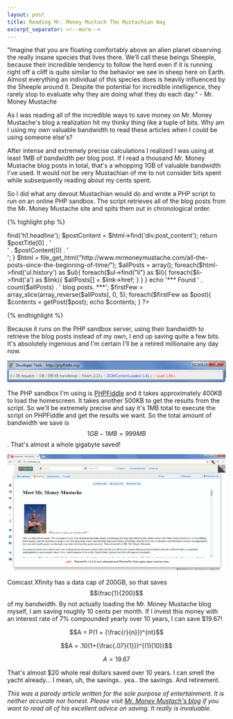 ```yaml
---
layout: post
title: Reading Mr. Money Mustach The Mustachian Way
excerpt_separator: <!--more-->
---
```

"Imagine that you are floating comfortably above an alien planet observing the really insane species that lives there. 
We’ll call these beings Sheeple, because their incredible tendency to follow the herd even if it is running right off a 
cliff is quite similar to the behavior we see in sheep here on Earth. Almost everything an individual of this species 
does is heavily influenced by the Sheeple around it. Despite the potential for incredible intelligence, they rarely 
stop to evaluate why they are doing what they do each day." - Mr. Money Mustache
<!--more--> 

As I was reading all of the incredible ways to save money on Mr. Money Mustache's blog a realization hit my thinky 
thing like a tuple of bits. Why am I using my own valuable bandwidth to read these articles when I could be using 
someone else's?

After intense and extremely precise calculations I realized I was using at least 1MB of bandwidth per blog post. 
If I read a thousand Mr. Money Mustache blog posts in total, that's a whopping 1GB of valuable bandwidth I've used. 
It would not be very Mustachian of me to not consider bits spent while subsequently reading about my cents spent. 

So I did what any devout Mustachian would do and wrote a PHP script to run on an online PHP sandbox. The script 
retrieves all of the blog posts from the Mr. Money Mustache site and spits them out in chronological order. 

{% highlight php %}
<?php
require "simple_html_dom.php";

function getPost($postURL){
	$post = $postURL;
	$html = file_get_html($post);
	$postTitle = $html->find('h1.headline');
	$postContent = $html->find('div.post_content');
	return $postTitle[0] . '<br />' . $postContent[0] . '<br />';
}
$html = file_get_html("http://www.mrmoneymustache.com/all-the-posts-since-the-beginning-of-time/");
$allPosts = array();
foreach($html->find('ul.history') as $ul){
	foreach($ul->find("li") as $li){
		foreach($li->find('a') as $link){
			$allPosts[] = $link->href;
		} 
	}
}
echo '*** Found ' . count($allPosts) . ' blog posts. ***';
$firstFew = array_slice(array_reverse($allPosts), 0, 5);
foreach($firstFew as $post){
	$contents = getPost($post);
	echo $contents;
}
?>
{% endhighlight %}

Because it runs on the PHP sandbox server, using their bandwidth to retrieve the blog posts instead of my own, 
I end up saving quite a few bits. It's absolutely ingenious and I'm certain I'll be a retired millionaire any day now. 

![PHPFiddle Home Bandwidth](/assets/money-mustache/phpFiddleHome.png "PHPFiddle Home Bandwidth")  
 
 
The PHP sandbox I'm using is [PHPFiddle](http://www.phpfiddle.org) and it takes approximately 400KB to load the homescreen. 
It takes another 500KB to get the results from the script. So we'll be extremely precise and say it's 1MB total to execute 
the script on PHPFiddle and get the results we want. So the total amount of bandwidth we save is $$1GB - 1MB = 999MB$$. 
That's almost a whole gigabyte saved!

![PHPFiddle Money Mustache](/assets/money-mustache/phpFiddleResult.png "PHPFiddle Money Mustache Results")  

Comcast Xfinity has a data cap of 200GB, so that saves $$\frac{1}{200}$$ of my bandwidth. By not actually loading the 
Mr. Money Mustache blog myself, I am saving roughly 10 cents per month. If I invest this money with an interest rate of 
7% compounded yearly over 10 years, I can save $19.67! 

$$A = P(1 + {\frac{r}{n}})^{nt}$$ 
 
$$A = .10(1+{\frac{.07}{1}})^{(1)(10)}$$ 
 
$$A = 19.67$$ 

 That's almost $20 whole real dollars saved over 10 years. I can smell the yacht already... I mean, uh, the savings.. yea.. the savings. 
 And retirement.

*This was a parody article written for the sole purpose of entertainment. It is neither accurate nor honest. 
Please visit [Mr. Money Mustach's blog](http://www.mrmoneymustach.com) if you want to read all of his excellent 
advice on saving. It really is invaluable.*
